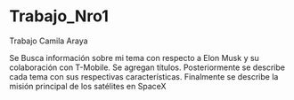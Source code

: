# Trabajo_Nro1
 Trabajo Camila Araya

Se Busca información sobre mi tema con respecto a Elon Musk y su colaboración con T-Mobile.
Se agregan títulos.
Posteriormente se describe cada tema con sus respectivas características.
Finalmente se describe la misión principal de los satélites en SpaceX

